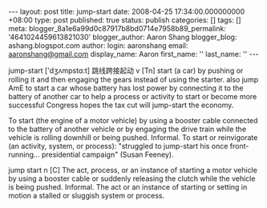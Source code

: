 --- layout: post title: jump-start date: 2008-04-25 17:34:00.000000000 +08:00 type: post published: true status: publish categories: \[\] tags: \[\] meta: blogger\_8a1e6a99d0c87917b8bd0714e7958b89\_permalink: '4641024459613821030' blogger\_author: Aaron Shang blogger\_blog: ashang.blogspot.com author: login: aaronshang email: aaronshang@gmail.com display\_name: Aaron first\_name: '' last\_name: '' ---

jump-start
\['dʒʌmpstɑ:t\]
跳线跨接起动
v \[Tn\] start (a car) by pushing or rolling it and then engaging the
gears instead of using the starter.
also jump AmE
to start a car whose battery has lost power by connecting it to the
battery of another car
to help a process or activity to start or become more successful
Congress hopes the tax cut will jump-start the economy.

To start (the engine of a motor vehicle) by using a booster cable
connected to the battery of another vehicle or by engaging the drive
train while the vehicle is rolling downhill or being pushed.
Informal. To start or reinvigorate (an activity, system, or process):
"struggled to jump-start his once front-running... presidential
campaign" (Susan Feeney).

jump start n \[C\]
The act, process, or an instance of starting a motor vehicle by using
a booster cable or suddenly releasing the clutch while the vehicle is
being pushed.
Informal. The act or an instance of starting or setting in motion a
stalled or sluggish system or process.

<img src="%7B%7B%20site.baseurl%20%7D%7D/assets/" width="1" height="1" />
